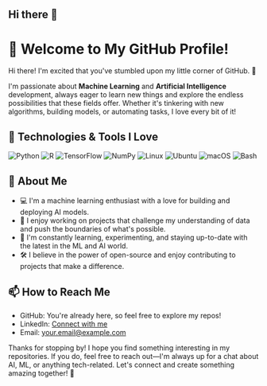 ## Hi there 👋

# 👋 Welcome to My GitHub Profile!

Hi there! I'm excited that you've stumbled upon my little corner of GitHub. 🚀

I'm passionate about **Machine Learning** and **Artificial Intelligence** development, always eager to learn new things and explore the endless possibilities that these fields offer. Whether it's tinkering with new algorithms, building models, or automating tasks, I love every bit of it!

## 🔧 Technologies & Tools I Love

![Python](https://img.shields.io/badge/-Python-3776AB?style=flat-square&logo=python&logoColor=white)
![R](https://img.shields.io/badge/-R-276DC3?style=flat-square&logo=r&logoColor=white)
![TensorFlow](https://img.shields.io/badge/-TensorFlow-FF6F00?style=flat-square&logo=tensorflow&logoColor=white)
![NumPy](https://img.shields.io/badge/-NumPy-013243?style=flat-square&logo=numpy&logoColor=white)
![Linux](https://img.shields.io/badge/-Linux-FCC624?style=flat-square&logo=linux&logoColor=black)
![Ubuntu](https://img.shields.io/badge/-Ubuntu-E95420?style=flat-square&logo=ubuntu&logoColor=white)
![macOS](https://img.shields.io/badge/-macOS-000000?style=flat-square&logo=apple&logoColor=white)
![Bash](https://img.shields.io/badge/-Bash-4EAA25?style=flat-square&logo=gnu-bash&logoColor=white)

## 🌟 About Me

- 💻 I'm a machine learning enthusiast with a love for building and deploying AI models.
- 🤖 I enjoy working on projects that challenge my understanding of data and push the boundaries of what's possible.
- 🌱 I'm constantly learning, experimenting, and staying up-to-date with the latest in the ML and AI world.
- 🛠️ I believe in the power of open-source and enjoy contributing to projects that make a difference.

## 📫 How to Reach Me

- GitHub: You're already here, so feel free to explore my repos!
- LinkedIn: [Connect with me](https://www.linkedin.com/in/yourprofile)
- Email: [your.email@example.com](mailto:your.email@example.com)

Thanks for stopping by! I hope you find something interesting in my repositories. If you do, feel free to reach out—I'm always up for a chat about AI, ML, or anything tech-related. Let's connect and create something amazing together! 🎉


<!--
**tbrowne5/tbrowne5** is a ✨ _special_ ✨ repository because its `README.md` (this file) appears on your GitHub profile.

Here are some ideas to get you started:

- 🔭 I’m currently working on ...
- 🌱 I’m currently learning ...
- 👯 I’m looking to collaborate on ...
- 🤔 I’m looking for help with ...
- 💬 Ask me about ...
- 📫 How to reach me: ...
- 😄 Pronouns: ...
- ⚡ Fun fact: ...
-->

